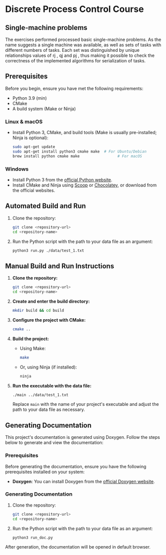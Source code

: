 
# Discrete Process Control Course
## Single-machine problems

The exercises performed processed basic single-machine problems. As the name suggests
a single machine was available, as well as sets of tasks with different numbers of tasks. Each set was distinguished by unique relationships
values of rj , qj and pj , thus making it possible to check the correctness of the implemented algorithms for serialization of
tasks.

## Prerequisites

Before you begin, ensure you have met the following requirements:
- Python 3.9 (min)
- CMake
- A build system (Make or Ninja)

### Linux & macOS

- Install Python 3, CMake, and build tools (Make is usually pre-installed; Ninja is optional):
  ```bash
  sudo apt-get update
  sudo apt-get install python3 cmake make  # For Ubuntu/Debian
  brew install python cmake make                 # For macOS
  ```

### Windows

- Install Python 3 from the [official Python website](https://www.python.org/downloads/).
- Install CMake and Ninja using [Scoop](https://scoop.sh/) or [Chocolatey](https://chocolatey.org/), or download from the official websites.

## Automated Build and Run

1. Clone the repository:
   ```bash
   git clone <repository-url>
   cd <repository-name>
   ```

2. Run the Python script with the path to your data file as an argument:
   ```bash
   python3 run.py ./data/test_1.txt
   ```

## Manual Build and Run Instructions

1. **Clone the repository:**
   ```bash
   git clone <repository-url>
   cd <repository-name>
   ```

2. **Create and enter the build directory:**
   ```bash
   mkdir build && cd build
   ```

3. **Configure the project with CMake:**
   ```bash
   cmake ..
   ```

4. **Build the project:**
    - Using Make:
      ```bash
      make
      ```
    - Or, using Ninja (if installed):
      ```bash
      ninja
      ```

5. **Run the executable with the data file:**
   ```bash
   ./main ../data/test_1.txt
   ```
   Replace `main` with the name of your project's executable and adjust the path to your data file as necessary.
## Generating Documentation

This project's documentation is generated using Doxygen. Follow the steps below to generate and view the documentation:

### Prerequisites

Before generating the documentation, ensure you have the following prerequisites installed on your system:

- **Doxygen**: You can install Doxygen from the [official Doxygen website](https://www.doxygen.nl/download.html).

### Generating Documentation

1. Clone the repository:
   ```bash
   git clone <repository-url>
   cd <repository-name>
   ```

2. Run the Python script with the path to your data file as an argument:
   ```bash
   python3 run_doc.py
   ```
   
After generation, the documentation will be opened in default browser.

